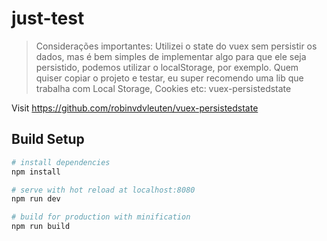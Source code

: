 # just-test

> Considerações importantes:
Utilizei o state do vuex  sem persistir os dados, mas é bem simples de implementar algo para que ele seja persistido, podemos utilizar o localStorage, por exemplo.
Quem quiser copiar o projeto e testar, eu super recomendo uma lib que trabalha com Local Storage, Cookies etc: vuex-persistedstate

Visit https://github.com/robinvdvleuten/vuex-persistedstate

## Build Setup

``` bash
# install dependencies
npm install

# serve with hot reload at localhost:8080
npm run dev

# build for production with minification
npm run build
```
